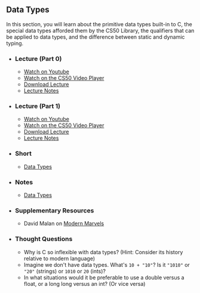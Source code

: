 ## Data Types

In this section, you will learn about the primitive data types built-in to C, the special data types afforded them by the CS50 Library, the qualifiers that can be applied to data types, and the difference between static and dynamic typing.

- ### Lecture (Part 0)
  - [Watch on Youtube](https://www.youtube.com/embed/EApk15pCIEA?start=2076&end=3363)
  - [Watch on the CS50 Video Player](https://video.cs50.net/2017/fall/lectures/1?t=34m36s)
  - [Download Lecture](http://cdn.cs50.net/2017/fall/lectures/1/lecture1-720p.mp4?download)
  - [Lecture Notes](https://docs.cs50.net/2017/fall/notes/1/lecture1.html#functions)

- ### Lecture (Part 1)
  - [Watch on Youtube](https://www.youtube.com/embed/EApk15pCIEA?start=4627&end=4803)
  - [Watch on the CS50 Video Player](https://video.cs50.net/2017/fall/lectures/1?t=1h17m7s)
  - [Download Lecture](http://cdn.cs50.net/2017/fall/lectures/1/lecture1-720p.mp4?download)
  - [Lecture Notes](https://docs.cs50.net/2017/fall/notes/1/lecture1.html#overflow)

- ### Short
  - [Data Types](https://www.youtube.com/embed/Fc9htmvVZ9U)

- ### Notes
  - [Data Types](/assets/pdfs/unit1/data_types.pdf)

- ### Supplementary Resources
  - David Malan on [Modern Marvels](https://www.youtube.com/embed/ecWNflDzFfA?start=2527&end=2663)

- ### Thought Questions
  - Why is C so inflexible with data types? (Hint: Consider its history relative to modern language)
  - Imagine we don't have data types. What's `10 + "10"`? Is it `"1010"` or `"20"` (strings) or `1010` or `20` (ints)?
  - In what situations would it be preferable to use a double versus a float, or a long long versus an int? (Or vice versa)